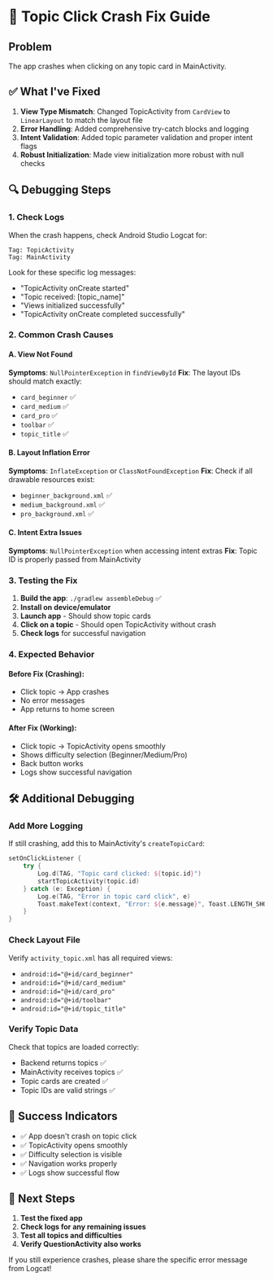 # 🚨 Topic Click Crash Fix Guide

## Problem
The app crashes when clicking on any topic card in MainActivity.

## ✅ What I've Fixed

1. **View Type Mismatch**: Changed TopicActivity from `CardView` to `LinearLayout` to match the layout file
2. **Error Handling**: Added comprehensive try-catch blocks and logging
3. **Intent Validation**: Added topic parameter validation and proper intent flags
4. **Robust Initialization**: Made view initialization more robust with null checks

## 🔍 Debugging Steps

### 1. Check Logs
When the crash happens, check Android Studio Logcat for:
```
Tag: TopicActivity
Tag: MainActivity
```

Look for these specific log messages:
- "TopicActivity onCreate started"
- "Topic received: [topic_name]"
- "Views initialized successfully"
- "TopicActivity onCreate completed successfully"

### 2. Common Crash Causes

#### A. View Not Found
**Symptoms**: `NullPointerException` in `findViewById`
**Fix**: The layout IDs should match exactly:
- `card_beginner` ✅
- `card_medium` ✅  
- `card_pro` ✅
- `toolbar` ✅
- `topic_title` ✅

#### B. Layout Inflation Error
**Symptoms**: `InflateException` or `ClassNotFoundException`
**Fix**: Check if all drawable resources exist:
- `beginner_background.xml` ✅
- `medium_background.xml` ✅
- `pro_background.xml` ✅

#### C. Intent Extra Issues
**Symptoms**: `NullPointerException` when accessing intent extras
**Fix**: Topic ID is properly passed from MainActivity

### 3. Testing the Fix

1. **Build the app**: `./gradlew assembleDebug` ✅
2. **Install on device/emulator**
3. **Launch app** - Should show topic cards
4. **Click on a topic** - Should open TopicActivity without crash
5. **Check logs** for successful navigation

### 4. Expected Behavior

#### Before Fix (Crashing):
- Click topic → App crashes
- No error messages
- App returns to home screen

#### After Fix (Working):
- Click topic → TopicActivity opens smoothly
- Shows difficulty selection (Beginner/Medium/Pro)
- Back button works
- Logs show successful navigation

## 🛠️ Additional Debugging

### Add More Logging
If still crashing, add this to MainActivity's `createTopicCard`:

```kotlin
setOnClickListener {
    try {
        Log.d(TAG, "Topic card clicked: ${topic.id}")
        startTopicActivity(topic.id)
    } catch (e: Exception) {
        Log.e(TAG, "Error in topic card click", e)
        Toast.makeText(context, "Error: ${e.message}", Toast.LENGTH_SHORT).show()
    }
}
```

### Check Layout File
Verify `activity_topic.xml` has all required views:
- `android:id="@+id/card_beginner"`
- `android:id="@+id/card_medium"`
- `android:id="@+id/card_pro"`
- `android:id="@+id/toolbar"`
- `android:id="@+id/topic_title"`

### Verify Topic Data
Check that topics are loaded correctly:
- Backend returns topics ✅
- MainActivity receives topics ✅
- Topic cards are created ✅
- Topic IDs are valid strings ✅

## 🎯 Success Indicators

- ✅ App doesn't crash on topic click
- ✅ TopicActivity opens smoothly
- ✅ Difficulty selection is visible
- ✅ Navigation works properly
- ✅ Logs show successful flow

## 🚀 Next Steps

1. **Test the fixed app**
2. **Check logs for any remaining issues**
3. **Test all topics and difficulties**
4. **Verify QuestionActivity also works**

If you still experience crashes, please share the specific error message from Logcat!
